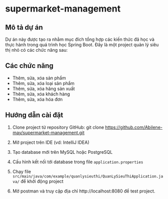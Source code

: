 # supermarket-management

## Mô tả dự án

Dự án này được tạo ra nhằm mục đích tổng hợp các kiến thức đã học và thực hành trong quá trình học Spring Boot. Đây là một project quản lý siêu thị nhỏ có các chức năng sau:

## Các chức năng
- Thêm, sửa, xóa sản phẩm
- Thêm, sửa, xóa loại sản phẩm
- Thêm, sửa, xóa hãng sản xuất
- Thêm, sửa, xóa khách hàng
- Thêm, sửa, xóa hóa đơn

## Hướng dẫn cài đặt

1. Clone project từ repository GitHub: 
git clone https://github.com/Abilene-may/supermarket-management.git 

2. Mở project trên IDE (vd: IntelliJ IDEA)

3. Tạo database mới trên MySQL hoặc PostgreSQL

4. Cấu hình kết nối tới database trong file `application.properties`

5. Chạy file `src/main/java/com/example/quanlysieuthi/QuanLySieuThiApplication.java/` để khởi động project

6. Mở postman và truy cập địa chỉ http://localhost:8080 để test project.
